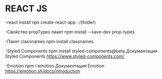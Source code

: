# REACT JS
-react install
npx create-react-app . /(folder)

-Свойство propTypes пакет
npm install --save-dev prop-types

-Пакет classnames
npm install classnames

-Styled Components
npm install styled-components@beta
Документация Styled Components https://www.styled-components.com/

-Emotion
npm i emotion
Документация Emotion https://emotion.sh/docs/introduction 